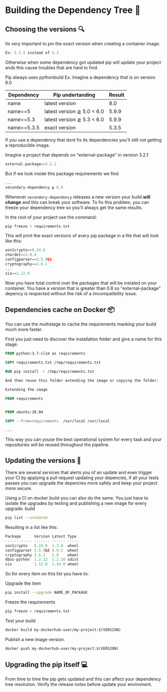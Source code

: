 # Building the Dependency Tree 🌲

## Choosing the versions 🔍

Its very important to pin the exact version when creating a container image.

```python
Ex: 5.3.5 instead of 5.3
```

Otherwise when some dependency got updated pip will update your project ands this cause troubles that are hard to find.

Pip always uses pythonbuild
Ex: Imagine a dependency that is on version 8.0

| Dependency  | Pip undertanding           | Result |
| ----------- | -------------------------- | ------ |
| name        | latest version             | 8.0    |
| name==5     | latest version ≧ 5.0 < 6.0 | 5.9.9  |
| name==5.3   | latest version ≧ 5.3 < 6.0 | 5.9.9  |
| name==5.3.5 | exact version              | 5.3.5  |

If you use a dependency that dont fix its dependencies you'll still not getting a reproducible image.

Imagine a project that depends on "external-package" in version 3.2.1

```python
external-package==3.2.1
```

But if we look inside this package requirements we find

```python
...
secondary-dependency ≧ 0.8
```

Whenever `secondary-dependency` releases a new version your build **will change** and this can break your software. To fix this problem, you can freeze your dependency tree so you'll always get the same results. 

In the root of your project use the command:

```sh
pip freeze > requirements.txt
```

This will print the exact versions of every pip package in a file that will look like this:

```python
asn1crypto==0.24.0
chardet==3.0.4
configparser==3.5.0b2
cryptography==2.6.1
...
six==1.12.0
```

Now you have total control over the packages that will be instaled on your container. You have a version that is greater than 0.8 so "external-package" depency is respected without the risk of a imcompatibility issue.

## Dependencies cache on Docker 📦

You can use the multistage to cache the requirements manking your build much more faster.

First you just need to discover the installation folder and give a name for this stage:

```dockerfile
FROM python:3.7-slim as requirements

COPY requirements.txt /tmp/requirements.txt

RUN pip install -r /tmp/requirements.txt

And then reuse this folder extending the image or copying the folder:

Extending the image

FROM requirements


FROM ubuntu:18.04

COPY --from=requirements  /usr/local /usr/local

...
```

This way you can youse the best operational system for every task and your repositories will be reused throughout the pipeline.

## Updating the versions 📩

There are several services that alerts you of an update and even trigger your CI by applying a pull request updating your depencies, if all your tests passes you can upgrade the depencies more safely and keep your project more secure.

Using a CI on docker build you can also do the same. You just have to isolate the upgrades by testing and publishing a new image for every upgrade.
build

```sh
pip list --outdated
```

Resulting in a list like this:

```python
Package      Version Latest Type
------------ ------- ------ -----
asn1crypto   0.24.0  1.3.0  wheel
configparser 3.5.0b2 4.0.2  wheel
cryptography 2.6.1   2.8    wheel
dbus-python  1.2.12  1.2.16 sdist
six          1.12.0  1.14.0 wheel
```

So for every item on this list you have to:

Upgrade the item

```sh
pip install --upgrade NAME_OF_PACKAGE
```

Freeze the requirements

```sh
pip freeze > requirements.txt
```

Test your build

```sh
docker build my-dockerhub-user/my-project:$(VERSION)
```

Publish a new image version.

```sh
docker push my-dockerhub-user/my-project:$(VERSION)
```

## Upgrading the pip itself 💻

From time to time the pip gets updated and this can affect your dependency tree resolution. Verify the release notes before update your enviroment.
